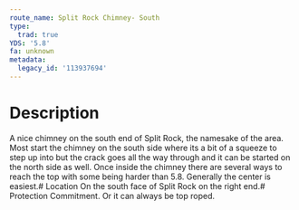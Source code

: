 ```yaml
---
route_name: Split Rock Chimney- South
type:
  trad: true
YDS: '5.8'
fa: unknown
metadata:
  legacy_id: '113937694'
---
```

# Description
A nice chimney on the south end of Split Rock, the namesake of the area. Most start the chimney on the south side where its a bit of a squeeze to step up into but the crack goes all the way through and it can be started on the north side as well. Once inside the chimney there are several ways to reach the top with some being harder than 5.8. Generally the center is easiest.# Location
On the south face of Split Rock on the right end.# Protection
Commitment. Or it can always be top roped.